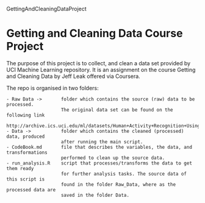 GettingAndCleaningDataProject


Getting and Cleaning Data Course Project
===============================================================================
The purpose of this project is to collect, and clean a data set provided by 
UCI Machine Learning repository. It is an assignment on the course 
Getting and Cleaning Data by Jeff Leak offered via Coursera. 

The repo is organised in two folders:

	- Raw Data -> 		folder which contains the source (raw) data to be processed.
						The original data set can be found on the following link
						http://archive.ics.uci.edu/ml/datasets/Human+Activity+Recognition+Using+Smartphones
	- Data ->			folder which contains the cleaned (processed) data, produced 
						after running the main script.
	- CodeBook.md		file that describes the variables, the data, and transformations 
						performed to clean up the source data.
	- run_analysis.R	script that processes/transforms the data to get them ready
						for further analysis tasks. The source data of this script is 
						found in the folder Raw_Data, where as the processed data are
						saved in the folder Data.

